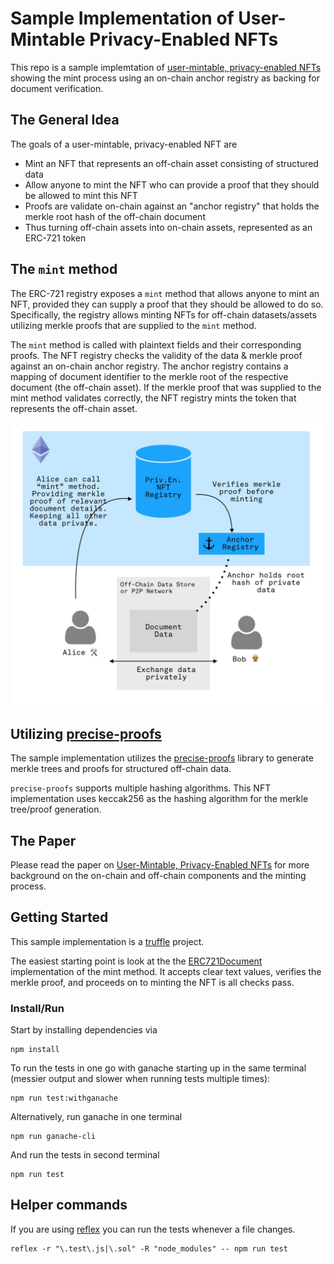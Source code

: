 # Sample Implementation of User-Mintable Privacy-Enabled NFTs

This repo is a sample implemtation of [user-mintable, privacy-enabled NFTs](https://medium.com/centrifuge/user-mintable-privacy-enabled-nft-via-ethereum-erc-721-662ba7e4425) showing the mint process using an on-chain anchor registry as backing for document verification.

## The General Idea

The goals of a user-mintable, privacy-enabled NFT are

* Mint an NFT that represents an off-chain asset consisting of structured data
* Allow anyone to mint the NFT who can provide a proof that they should be allowed to mint this NFT
* Proofs are validate on-chain against an "anchor registry" that holds the merkle root hash of the off-chain document
* Thus turning off-chain assets into on-chain assets, represented as an ERC-721 token

## The `mint` method

The ERC-721 registry exposes a `mint` method that allows anyone to mint an NFT, provided they can supply a proof that they should be allowed to do so. Specifically, the registry allows minting NFTs for off-chain datasets/assets utilizing merkle proofs that are supplied to the `mint` method.

The `mint` method is called with plaintext fields and their corresponding proofs. The NFT registry checks the validity of the data & merkle proof against an on-chain anchor registry. The anchor registry contains a mapping of document identifier to the merkle root of the respective document (the off-chain asset). If the merkle proof that was supplied to the mint method validates correctly, the NFT registry mints the token that represents the off-chain asset.

![NFT registry flow](docs/mint%20flow.jpg "Generalized privacy-enabled NFT minting flow")

## Utilizing [precise-proofs](https://github.com/centrifuge/precise-proofs)

The sample implementation utilizes the [precise-proofs](https://github.com/centrifuge/precise-proofs) library to generate merkle trees and proofs for structured off-chain data.

`precise-proofs` supports multiple hashing algorithms. This NFT implementation uses keccak256 as the hashing algorithm for the merkle tree/proof generation.

## The Paper

Please read the paper on [User-Mintable, Privacy-Enabled NFTs](https://www.centrifuge.io/assets/Privacy-Enabled%20NFTs%20Paper.pdf) for more background on the on-chain and off-chain components and the minting process.

## Getting Started

This sample implementation is a [truffle](https://truffleframework.com/) project.

The easiest starting point is look at the the [ERC721Document](contracts/ERC721Document.sol#L75) implementation of the mint method. It accepts clear text values, verifies the merkle proof, and proceeds on to minting the NFT is all checks pass.

### Install/Run
Start by installing dependencies via
```
npm install
```

To run the tests in one go with ganache starting up in the same terminal (messier output and slower when running tests multiple times):
```
npm run test:withganache
```

Alternatively, run ganache in one terminal
```
npm run ganache-cli
```

And run the tests in second terminal
```
npm run test
```

## Helper commands

If you are using [reflex](https://github.com/cespare/reflex) you can run the tests whenever a file changes.

```
reflex -r "\.test\.js|\.sol" -R "node_modules" -- npm run test
```